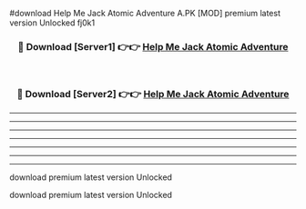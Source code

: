 #download Help Me Jack Atomic Adventure A.PK [MOD] premium latest version Unlocked fj0k1 



<div align="center">
<h3>🔴 Download [Server1] 👉👉 <a href="https://download1apk.web.app/">Help Me Jack Atomic Adventure</a></h3><br>

<h3>🔴 Download [Server2] 👉👉 <a href="https://download1apk.web.app/">Help Me Jack Atomic Adventure</a></h3>
</div>





----------------------------------------------------------

----------------------------------------------------------

----------------------------------------------------------

----------------------------------------------------------

----------------------------------------------------------

----------------------------------------------------------

----------------------------------------------------------

download premium latest version Unlocked

download premium latest version Unlocked
